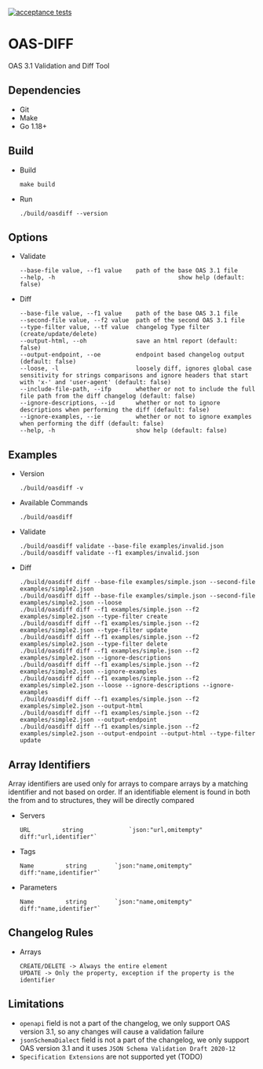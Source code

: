 [![acceptance tests](https://github.com/up9inc/oas-diff/actions/workflows/acceptance_tests.yml/badge.svg?branch=develop)](https://github.com/up9inc/oas-diff/actions/workflows/acceptance_tests.yml)
# OAS-DIFF 
OAS 3.1 Validation and Diff Tool

## Dependencies
- Git
- Make
- Go 1.18+

## Build
- Build
    ````
    make build
    ````
- Run
    ````
    ./build/oasdiff --version
    ````
## Options
- Validate
    ````
    --base-file value, --f1 value    path of the base OAS 3.1 file
    --help, -h                                   show help (default: false)
   ````
- Diff
    ````
    --base-file value, --f1 value    path of the base OAS 3.1 file
    --second-file value, --f2 value  path of the second OAS 3.1 file
    --type-filter value, --tf value  changelog Type filter (create/update/delete)
    --output-html, --oh              save an html report (default: false)
    --output-endpoint, --oe          endpoint based changelog output (default: false)
    --loose, -l                      loosely diff, ignores global case sensitivity for strings comparisons and ignore headers that start with 'x-' and 'user-agent' (default: false)
    --include-file-path, --ifp       whether or not to include the full file path from the diff changelog (default: false)
    --ignore-descriptions, --id      whether or not to ignore descriptions when performing the diff (default: false)
    --ignore-examples, --ie          whether or not to ignore examples when performing the diff (default: false)
    --help, -h                       show help (default: false)
    ````
## Examples
- Version
    ````
    ./build/oasdiff -v
    ````
- Available Commands
    ````
    ./build/oasdiff
    ````
- Validate
    ````
    ./build/oasdiff validate --base-file examples/invalid.json
    ./build/oasdiff validate --f1 examples/invalid.json
    ````
- Diff
    ````
    ./build/oasdiff diff --base-file examples/simple.json --second-file examples/simple2.json
    ./build/oasdiff diff --base-file examples/simple.json --second-file examples/simple2.json --loose
    ./build/oasdiff diff --f1 examples/simple.json --f2 examples/simple2.json --type-filter create
    ./build/oasdiff diff --f1 examples/simple.json --f2 examples/simple2.json --type-filter update
    ./build/oasdiff diff --f1 examples/simple.json --f2 examples/simple2.json --type-filter delete
    ./build/oasdiff diff --f1 examples/simple.json --f2 examples/simple2.json --ignore-descriptions
    ./build/oasdiff diff --f1 examples/simple.json --f2 examples/simple2.json --ignore-examples
    ./build/oasdiff diff --f1 examples/simple.json --f2 examples/simple2.json --loose --ignore-descriptions --ignore-examples
    ./build/oasdiff diff --f1 examples/simple.json --f2 examples/simple2.json --output-html
    ./build/oasdiff diff --f1 examples/simple.json --f2 examples/simple2.json --output-endpoint
    ./build/oasdiff diff --f1 examples/simple.json --f2 examples/simple2.json --output-endpoint --output-html --type-filter update
    ````

## Array Identifiers
 Array identifiers are used only for arrays to compare arrays by a matching identifier and not based on order. If an identifiable element is found in both the from and to structures, they will be directly compared

- Servers
    ````
    URL         string             `json:"url,omitempty" diff:"url,identifier"`
    ````
- Tags
    ````
    Name         string        `json:"name,omitempty" diff:"name,identifier"`
    ````
- Parameters
    ````
    Name         string        `json:"name,omitempty" diff:"name,identifier"`
    ````

## Changelog Rules
- Arrays
    ````
    CREATE/DELETE -> Always the entire element
    UPDATE -> Only the property, exception if the property is the identifier
    ````

## Limitations
- `openapi` field is not a part of the changelog, we only support OAS version 3.1, so any changes will cause a validation failure
- `jsonSchemaDialect` field is not a part of the changelog, we only support OAS version 3.1 and it uses `JSON Schema Validation Draft 2020-12`
- `Specification Extensions` are not supported yet (TODO)